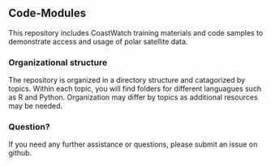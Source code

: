 ## Code-Modules

This repository includes CoastWatch training materials and code samples to demonstrate access and usage of polar satellite data.

### Organizational structure

The repository is organized in a directory structure and catagorized by topics. Within each topic, you will find folders for different languagues such as R and Python.  Organization may differ by topics as additional resources may be needed.

### Question?

If you need any further assistance or questions, please submit an issue on github.



